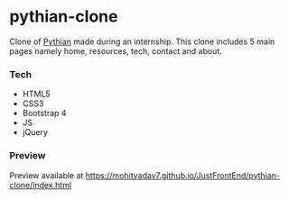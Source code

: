 # pythian-clone
Clone of [Pythian](https://pythian.com/) made during an internship.
This clone includes 5 main pages namely home, resources, tech, contact and about.

### Tech
* HTML5
* CSS3
* Bootstrap 4
* JS
* jQuery

### Preview
Preview available at https://mohityadav7.github.io/JustFrontEnd/pythian-clone/index.html